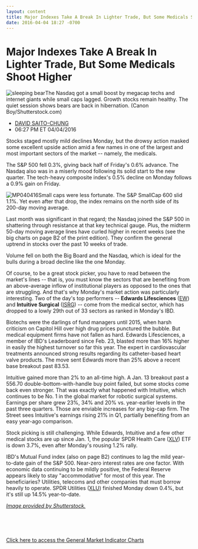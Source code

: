 ```yaml
---
layout: content
title: Major Indexes Take A Break In Lighter Trade, But Some Medicals Shoot Higher
date: 2016-04-04 18:27 -0700
---
```



Major Indexes Take A Break In Lighter Trade, But Some Medicals Shoot Higher
============================================================================


![sleeping bear](https://www.investors.com/wp-content/uploads/2016/04/BIGPIC-040416-shutterstock.jpg)The Nasdaq got a small boost by megacap techs and internet giants while small caps lagged. Growth stocks remain healthy. The quiet session shows bears are back in hibernation. (Canon Boy/Shutterstock.com)




* [DAVID SAITO-CHUNG](https://www.investors.com/author/chungd/ "Posts by DAVID SAITO-CHUNG")
* 06:27 PM ET 04/04/2016




Stocks staged mostly mild declines Monday, but the drowsy action masked some excellent upside action amid a few names in one of the largest and most important sectors of the market -- namely, the medicals.


The S&P 500 fell 0.3%, giving back half of Friday's 0.6% advance. The Nasdaq also was in a miserly mood following its solid start to the new quarter. The tech-heavy composite index's 0.5% decline on Monday follows a 0.9% gain on Friday.


![MP040416](https://www.investors.com/wp-content/uploads/2016/04/MP040416-1-177x300.jpg)Small caps were less fortunate. The S&P SmallCap 600 slid 1.1%. Yet even after that drop, the index remains on the north side of its 200-day moving average.


Last month was significant in that regard; the Nasdaq joined the S&P 500 in shattering through resistance at that key technical gauge. Plus, the midterm 50-day moving average lines have curled higher in recent weeks (see the big charts on page B2 of the print edition). They confirm the general uptrend in stocks over the past 10 weeks of trade.


Volume fell on both the Big Board and the Nasdaq, which is ideal for the bulls during a broad decline like the one Monday.


Of course, to be a great stock picker, you have to read between the market's lines -- that is, you must know the sectors that are benefiting from an above-average inflow of institutional players as opposed to the ones that are struggling. And that's why Monday's market action was particularly interesting. Two of the day's top performers -- **Edwards Lifesciences** ([EW](https://research.investors.com/quote.aspx?symbol=EW)) and **Intuitive Surgical** ([ISRG](https://research.investors.com/quote.aspx?symbol=ISRG)) -- come from the medical sector, which has dropped to a lowly 29th out of 33 sectors as ranked in Monday's IBD.


Biotechs were the darlings of fund managers until 2015, when harsh criticism on Capitol Hill over high drug prices punctured the bubble. But medical equipment firms have not fallen as hard. Edwards Lifesciences, a member of IBD's Leaderboard since Feb. 23, blasted more than 16% higher in easily the highest turnover so far this year. The expert in cardiovascular treatments announced strong results regarding its catheter-based heart valve products. The move sent Edwards more than 25% above a recent base breakout past 83.53.


Intuitive gained more than 2% to an all-time high. A Jan. 13 breakout past a 556.70 double-bottom-with-handle buy point failed, but some stocks come back even stronger. That was exactly what happened with Intuitive, which continues to be No. 1 in the global market for robotic surgical systems. Earnings per share grew 23%, 34% and 20% vs. year-earlier levels in the past three quarters. Those are enviable increases for any big-cap firm. The Street sees Intuitive's earnings rising 21% in Q1, partially benefiting from an easy year-ago comparison.


Stock picking is still challenging. While Edwards, Intuitive and a few other medical stocks are up since Jan. 1, the popular SPDR Health Care ([XLV](https://research.investors.com/quote.aspx?symbol=XLV)) ETF is down 3.7%, even after Monday's rousing 1.2% rally.


IBD's Mutual Fund index (also on page B2) continues to lag the mild year-to-date gain of the S&P 500. Near-zero interest rates are one factor. With economic data continuing to be mildly positive, the Federal Reserve appears likely to stay "accommodative" for most of this year. The beneficiaries? Utilities, telecoms and other companies that must borrow heavily to operate. SPDR Utilities ([XLU](https://research.investors.com/quote.aspx?symbol=XLU)) finished Monday down 0.4%, but it's still up 14.5% year-to-date.


*[Image provided by Shutterstock.](http://www.shutterstock.com)*


 


 


[Click here to access the General Market Indicator Charts](https://www.investors.com/wp-content/uploads/2016/04/GMI_040516.pdf)




